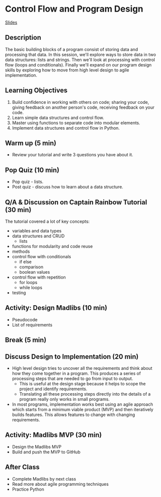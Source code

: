 # Control Flow and Program Design

[Slides](https://docs.google.com/presentation/d/12Rygocqg3DGOtXjn8Mj2mo2qwlAIBKhc-H2gZIJUymE/edit?usp=sharing)

## Description

The basic building blocks of a program consist of storing data and processing that data.  In this session, we'll explore ways to store data in two data structures: lists and strings.  Then we'll look at processing with control flow (loops and conditionals).  Finally we'll expand on our program design skills by exploring how to move from high level design to agile implementation.


## Learning Objectives

1. Build confidence in working with others on code; sharing your code, giving feedback on another person's code, receiving feedback on your code.
1. Learn simple data structures and control flow.
1. Master using functions to separate code into modular elements.
1. Implement data structures and control flow in Python.

## Warm up (5 min)

- Review your tutorial and write 3 questions you have about it.

## Pop Quiz (10 min)
- Pop quiz - lists.
- Post quiz - discuss how to learn about a data structure.

## Q/A & Discussion on Captain Rainbow Tutorial (30 min)
The tutorial covered a lot of key concepts:
- variables and data types
- data structures and CRUD
    - lists
- functions for modularity and code reuse
- methods
- control flow with conditionals
    - if else
    - comparison
    - boolean values
- control flow with repetition
    - for loops
    - while loops
- testing

## Activity: Design Madlibs (10 min)

- Pseudocode
- List of requirements

## Break (5 min)

## Discuss Design to Implementation (20 min)
- High level design tries to uncover all the requirements and think about how they come together in a program.  This produces a series of processing steps that are needed to go from input to output.
    - This is useful at the design stage because it helps to scope the project and identify requirements.
    - Translating all these processing steps directly into the details of a program really only works in small programs.
- In most programs, implementation works best using an agile approach which starts from a minimum viable product (MVP) and then iteratively builds features.  This allows features to change with changing requirements.

## Activity: Madlibs MVP (30 min)
- Design the Madlibs MVP
- Build and push the MVP to GitHub

## After Class

- Complete Madlibs by next class
- Read more about agile programming techniques
- Practice Python
